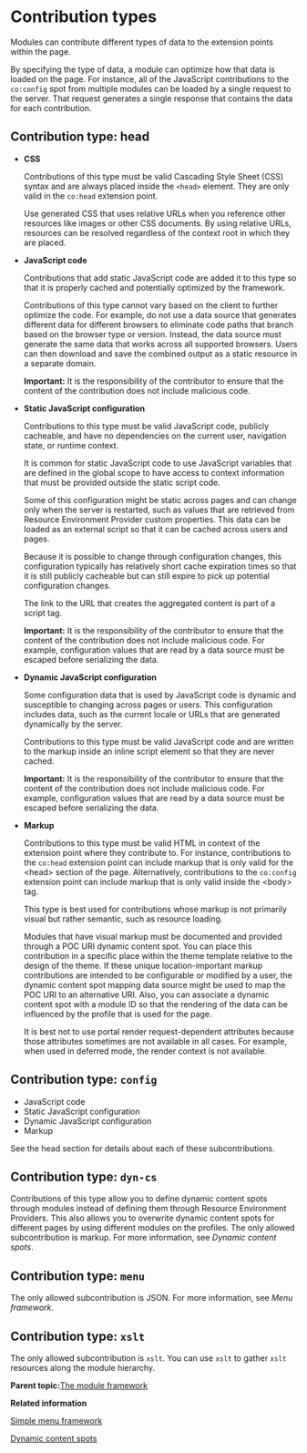# Contribution types 

Modules can contribute different types of data to the extension points within the page.

By specifying the type of data, a module can optimize how that data is loaded on the page. For instance, all of the JavaScript contributions to the `co:config` spot from multiple modules can be loaded by a single request to the server. That request generates a single response that contains the data for each contribution.

## Contribution type: head

-   **CSS**

    Contributions of this type must be valid Cascading Style Sheet \(CSS\) syntax and are always placed inside the `<head>` element. They are only valid in the `co:head` extension point.

    Use generated CSS that uses relative URLs when you reference other resources like images or other CSS documents. By using relative URLs, resources can be resolved regardless of the context root in which they are placed.

-   **JavaScript code**

    Contributions that add static JavaScript code are added it to this type so that it is properly cached and potentially optimized by the framework.

    Contributions of this type cannot vary based on the client to further optimize the code. For example, do not use a data source that generates different data for different browsers to eliminate code paths that branch based on the browser type or version. Instead, the data source must generate the same data that works across all supported browsers. Users can then download and save the combined output as a static resource in a separate domain.

    **Important:** It is the responsibility of the contributor to ensure that the content of the contribution does not include malicious code.

-   **Static JavaScript configuration**

    Contributions to this type must be valid JavaScript code, publicly cacheable, and have no dependencies on the current user, navigation state, or runtime context.

    It is common for static JavaScript code to use JavaScript variables that are defined in the global scope to have access to context information that must be provided outside the static script code.

    Some of this configuration might be static across pages and can change only when the server is restarted, such as values that are retrieved from Resource Environment Provider custom properties. This data can be loaded as an external script so that it can be cached across users and pages.

    Because it is possible to change through configuration changes, this configuration typically has relatively short cache expiration times so that it is still publicly cacheable but can still expire to pick up potential configuration changes.

    The link to the URL that creates the aggregated content is part of a script tag.

    **Important:** It is the responsibility of the contributor to ensure that the content of the contribution does not include malicious code. For example, configuration values that are read by a data source must be escaped before serializing the data.

-   **Dynamic JavaScript configuration**

    Some configuration data that is used by JavaScript code is dynamic and susceptible to changing across pages or users. This configuration includes data, such as the current locale or URLs that are generated dynamically by the server.

    Contributions to this type must be valid JavaScript code and are written to the markup inside an inline script element so that they are never cached.

    **Important:** It is the responsibility of the contributor to ensure that the content of the contribution does not include malicious code. For example, configuration values that are read by a data source must be escaped before serializing the data.

-   **Markup**

    Contributions to this type must be valid HTML in context of the extension point where they contribute to. For instance, contributions to the `co:head` extension point can include markup that is only valid for the <head\> section of the page. Alternatively, contributions to the `co:config` extension point can include markup that is only valid inside the <body\> tag.

    This type is best used for contributions whose markup is not primarily visual but rather semantic, such as resource loading.

    Modules that have visual markup must be documented and provided through a POC URI dynamic content spot. You can place this contribution in a specific place within the theme template relative to the design of the theme. If these unique location-important markup contributions are intended to be configurable or modified by a user, the dynamic content spot mapping data source might be used to map the POC URI to an alternative URI. Also, you can associate a dynamic content spot with a module ID so that the rendering of the data can be influenced by the profile that is used for the page.

    It is best not to use portal render request-dependent attributes because those attributes sometimes are not available in all cases. For example, when used in deferred mode, the render context is not available.


## Contribution type: `config`

-   JavaScript code
-   Static JavaScript configuration
-   Dynamic JavaScript configuration
-   Markup

See the head section for details about each of these subcontributions.

## Contribution type: `dyn-cs`

Contributions of this type allow you to define dynamic content spots through modules instead of defining them through Resource Environment Providers. This also allows you to overwrite dynamic content spots for different pages by using different modules on the profiles. The only allowed subcontribution is markup. For more information, see *Dynamic content spots*.

## Contribution type: `menu`

The only allowed subcontribution is JSON. For more information, see *Menu framework*.

## Contribution type: `xslt`

The only allowed subcontribution is `xslt`. You can use `xslt` to gather `xslt` resources along the module hierarchy.

**Parent topic:**[The module framework ](../dev-theme/themeopt_module.md)

**Related information**  


[Simple menu framework ](../dev-theme/themeopt_cust_menu.md)

[Dynamic content spots ](../dev-theme/themeopt_cust_jsp.md)


